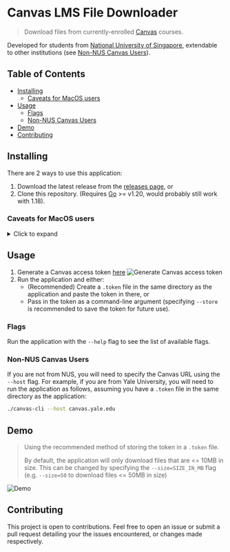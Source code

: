 # Canvas LMS File Downloader

>Download files from currently-enrolled [Canvas](https://www.instructure.com/canvas) courses.

Developed for students from [National University of Singapore](https://nus.edu.sg), extendable to other institutions (see [Non-NUS Canvas Users](#non-nus-canvas-users)).

<!-- omit in toc -->
## Table of Contents

- [Installing](#installing)
  - [Caveats for MacOS users](#caveats-for-macos-users)
- [Usage](#usage)
  - [Flags](#flags)
  - [Non-NUS Canvas Users](#non-nus-canvas-users)
- [Demo](#demo)
- [Contributing](#contributing)

## Installing

There are 2 ways to use this application:

1. Download the latest release from the [releases page](https://github.com/yusufaine/nus-canvas-cli/releases), or
2. Clone this repository. (Requires [Go](https://golang.org/dl/) >= v1.20, would probably still work with 1.18).

### Caveats for MacOS users

<details>
<summary>Click to expand</summary>

MacOS users may encounter an error when running the binary from the releases page for the first time due to MacOS's security settings. To fix this, you will need to:

1. Head over to `System Settings > Privacy & Security`, and scroll down to the `Security` section, and click `Allow Anyway`, and
2. run the application binary again and allow it to run when prompted.

![Allow application to run](https://gist.githubusercontent.com/yusufaine/23cea8a7a4f0fe3714f81d19944cbda7/raw/dc64c05a08d5331355d75102ee71f56d1f1119ce/03_mac_caveat.png)

</details>

## Usage

1. Generate a Canvas access token [here](https://canvas.nus.edu.sg/profile/settings)
![Generate Canvas access token](https://gist.githubusercontent.com/yusufaine/23cea8a7a4f0fe3714f81d19944cbda7/raw/6b94cf370e05f1db4cf75215bdea845561603d78/01_generate_token.png)
2. Run the application and either:
   - (Recommended) Create a `.token` file in the same directory as the application and paste the token in there, or
   - Pass in the token as a command-line argument (specifying `--store` is recommended to save the token for future use).

### Flags

Run the application with the `--help` flag to see the list of available flags.

### Non-NUS Canvas Users

If you are not from NUS, you will need to specify the Canvas URL using the `--host` flag. For example, if you are from Yale University, you will need to run the application as follows, assuming you have a `.token` file in the same directory as the application:

```bash
./canvas-cli --host canvas.yale.edu
```

## Demo

> Using the recommended method of storing the token in a `.token` file.
>
> By default, the application will only download files that are <= 10MB in size. This can be changed by specifying the `--size=SIZE_IN_MB` flag (e.g. `--size=50` to download files <= 50MB in size)

![Demo](https://gist.github.com/yusufaine/23cea8a7a4f0fe3714f81d19944cbda7/raw/0ce4e75ac7024bda57b6bdb15c6b9cec215be76d/02_demo.gif)

## Contributing

This project is open to contributions. Feel free to open an issue or submit a pull request detailing your the issues encountered, or changes made respectively.
